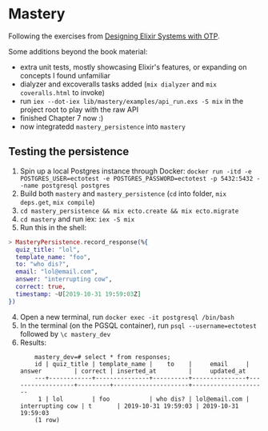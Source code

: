 # Mastery

Following the exercises from [Designing Elixir Systems with OTP](https://pragprog.com/titles/jgotp/designing-elixir-systems-with-otp/).

Some additions beyond the book material:

- extra unit tests, mostly showcasing Elixir's features, or expanding on concepts I found unfamiliar
- dialyzer and excoveralls tasks added (`mix dialyzer` and `mix coveralls.html` to invoke)
- run `iex --dot-iex lib/mastery/examples/api_run.exs -S mix` in the project root to play with the raw API
- finished Chapter 7 now :)
- now integratedd `mastery_persistence` into `mastery`

## Testing the persistence

1. Spin up a local Postgres instance through Docker: `docker run -itd -e POSTGRES_USER=ectotest -e POSTGRES_PASSWORD=ectotest -p 5432:5432 --name postgresql postgres`
2. Build both `mastery` and `mastery_persistence` (`cd` into folder, `mix deps.get`, `mix compile`)
3. `cd mastery_persistence && mix ecto.create && mix ecto.migrate`
4. `cd mastery` and run iex: `iex -S mix`
5. Run this in the shell:

```elixir
> MasteryPersistence.record_response(%{
  quiz_title: "lol",
  template_name: "foo",
  to: "who dis?",
  email: "lol@email.com",
  answer: "interrupting cow",
  correct: true,
  timestamp: ~U[2019-10-31 19:59:03Z]
})
```
4. Open a new terminal, run `docker exec -it postgresql /bin/bash`
5. In the terminal (on the PGSQL container), run `psql --username=ectotest` followed by  `\c mastery_dev`
6. Results:
    ```
        mastery_dev=# select * from responses;
        id | quiz_title | template_name |    to    |     email     |   answer         | correct | inserted_at         |     updated_at      
        ---+------------+---------------+----------+---------------+------------------+---------+---------------------+---------------------
         1 | lol        | foo           | who dis? | lol@email.com | interrupting cow | t       | 2019-10-31 19:59:03 | 2019-10-31 19:59:03
        (1 row)
    ```